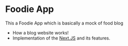 # Foodie App
This a Foodie App which is basically a mock of food blog

- How a blog website works!
- Implementation of the [Next.JS](https://nextjs.org/) and its features.